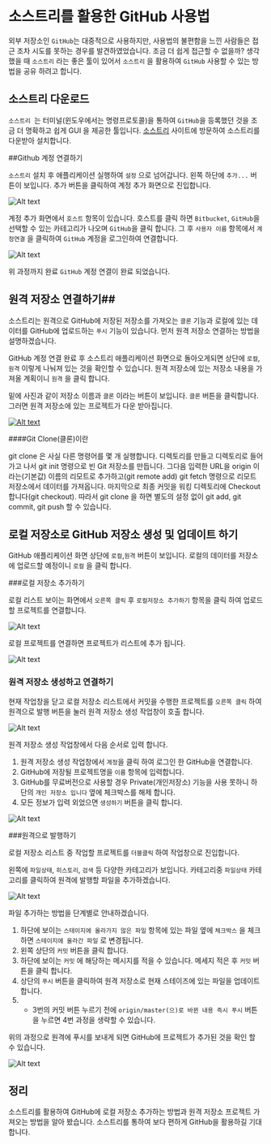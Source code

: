 # 소스트리를 활용한 GitHub 사용법 

외부 저장소인 `GitHub`는 대중적으로 사용하지만, 사용법의 불편함을 느낀 사람들은 접근 조차 시도를 못하는 경우를 발견하였었습니다. 조금 더 쉽게 접근할 수 없을까? 생각 했을 때 `소스트리` 라는 좋은 툴이 있어서 `소스트리` 을 활용하여 `GitHub` 사용할 수 있는 방법을 공유 하려고 합니다.



## 소스트리 다운로드

`소스트리 `는 터미널(윈도우에서는 명령프로토콜)을 통하여 `GitHub`을 등록했던 것을 조금 더 명확하고 쉽게 GUI 을 제공한 툴입니다. [소스트리](https://www.sourcetreeapp.com/) 사이트에 방문하여 소스트리를 다운받아 설치합니다.



##Github 계정 연결하기

`소스트리` 설치 후 애플리케이션 실행하여 `설정` 으로 넘어갑니다. 왼쪽 하단에 `추가...` 버튼이 보입니다. 추가 버튼을 클릭하여 계정 추가 화면으로 진입합니다.  

![Alt text](https://github.com/FaithDeveloper/Study/blob/master/github/image/git001.png?raw=true)

계정 추가 화면에서 `호스트` 항목이 있습니다. 호스트를 클릭 하면 `Bitbucket`, `GitHub`을 선택할 수 있는 카테고리가 나오며  `GitHub`을 클릭 합니다. 그 후 `사용자 이름` 항목에서 `계정연결` 을 클릭하여 `GitHub` 계정을 로그인하여 연결합니다.

![Alt text](https://github.com/FaithDeveloper/Study/blob/master/github/image/git002.png?raw=true)

위 과정까지 완료 `GitHub` 계정 연결이 완료 되었습니다.

## 원격 저장소 연결하기##

소스트리는 원격으로 GitHub에 저장된 저장소를 가져오는 `클론` 기능과 로컬에 있는 데이터를 GitHub에 업로드하는 `푸시` 기능이 있습니다. 먼저 원격 저장소 연결하는 방법을 설명하겠습니다. 

GitHub 계정 연결 완료 후 소스트리 애플리케이션 화면으로 돌아오게되면 상단에 `로컬`,`원격` 이렇게 나눠져 있는 것을 확인할 수 있습니다. 원격 저장소에 있는 저장소 내용을 가져올 계획이니 `원격` 을 클릭 합니다.

밑에 사진과 같이 저장소 이름과 `클론` 이라는 버튼이 보입니다. `클론` 버튼을 클릭합니다. 그러면 원격 저장소에 있는 프로젝트가 다운 받아집니다.

[![Alt text](https://github.com/FaithDeveloper/Study/blob/master/github/image/git003.png?raw=true)](https://github.com/FaithDeveloper/Study/blob/master/github/image/git003.png?raw=true)



####Git Clone(클론)이란

git clone 은 사실 다른 명령어를 몇 개 실행합니다. 디렉토리를 만들고 디렉토리로 들어가고 나서 git init 명령으로 빈 Git 저장소를 만듭니다. 그다음 입력한 URL을 origin 이라는(기본값) 이름의 리모트로 추가하고(git remote add) git fetch 명령으로 리모트 저장소에서 데이터를 가져옵니다. 마지막으로 최종 커밋을 워킹 디렉토리에 Checkout 합니다(git checkout). 따라서 git clone 을 하면 별도의 설정 없이 git add, git commit, git push 할 수 있습니다.



## 로컬 저장소로 GitHub 저장소 생성 및 업데이트 하기

GitHub 애플리케이션 화면  상단에 `로컬`,`원격` 버튼이 보입니다. 로컬의 데이터를 저장소에 업로드할 예정이니  `로컬` 을 클릭 합니다. 

###로컬 저장소 추가하기

로컬 리스트 보이는 화면에서  `오른쪽 클릭` 후 `로컬저장소 추가하기` 항목을 클릭 하여 업로드할 프로젝트를 연결합니다. 

![Alt text](https://github.com/FaithDeveloper/Study/blob/master/github/image/git004.png?raw=true)

로컬 프로젝트를 연결하면 프로젝트가 리스트에 추가 됩니다.

![Alt text](https://github.com/FaithDeveloper/Study/blob/master/github/image/git005.png?raw=true)

### 원격 저장소 생성하고 연결하기 

현재 작업창을 닫고 로컬 저장소 리스트에서 커밋을 수행한 프로젝트를 `오른쪽 클릭` 하여 원격으로 발행 버튼을 눌러 원격 저장소 생성 작업창이 호출 합니다.

![Alt text](https://github.com/FaithDeveloper/Study/blob/master/github/image/git008.png?raw=true)

원격 저장소 생성 작업창에서 다음 순서로 입력 합니다.

1. 원격 저장소 생성 작업창에서 `계정`을 클릭 하여 로그인 한 GitHub을 연결합니다.
2.  GitHub에 저장될 프로젝트명을 `이름` 항목에 입력합니다.
3. GitHub를 무료버전으로 사용할 경우 Private(개인저장소) 기능을 사용 못하니 하단의 `개인 저장소 입니다` 옆에 체크박스를 해제 합니다.
4. 모든 정보가 입력 외었으면 `생성하기` 버튼을 클릭 합니다.

![Alt text](https://github.com/FaithDeveloper/Study/blob/master/github/image/git009.png?raw=true)

###원격으로 발행하기

로컬 저장소 리스트 중 작업할 프로젝트를 `더블클릭` 하여 작업창으로 진입합니다.

왼쪽에 `파일상태`, `히스토리`, `검색` 등 다양한 카테고리가 보입니다. 카테고리중 `파일상태` 카테고리를 클릭하여 원격에 발행할 파일을 추가하겠습니다.

![Alt text](https://github.com/FaithDeveloper/Study/blob/master/github/image/git006.png?raw=true)

파일 추가하는 방법을 단계별로 안내하겠습니다.

1. 하단에 보이는 `스테이지에 올라가지 않은 파일` 항목에 있는 파일 옆에 `체크박스` 을 체크하면 `스테이지에 올라간 파일` 로 변경됩니다. 
2. 왼쪽 상단의 `커밋` 버튼을 클릭 합니다.
3. 하단에 보이는 `커밋` 에 해당하는 메시지를 적을 수 있습니다. 메세지 적은 후 `커밋` 버튼을 클릭 합니다.
4. 상단의 `푸시` 버튼을 클릭하여 원격 저장소로 현재 스테이즈에 있는 파일을 업데이트 합니다. 
5. * 3번의 커밋 버튼 누르기 전에 `origin/master(으)로 바뀐 내용 즉시 푸시` 버튼을 누르면 4번 과정을 생략할 수 있습니다.

위의 과정으로 원격에 푸시를 보내게 되면 GitHub에 프로젝트가 추가된 것을 확인 할 수 있습니다.

![Alt text](https://github.com/FaithDeveloper/Study/blob/master/github/image/git010.png?raw=true)

## 정리

소스트리를 활용하여 GitHub에 로컬 저장소 추가하는  방법과 원격 저장소 프로젝트 가져오는 방법을 알아 봤습니다. 소스트리를 통하여 보다 편하게 GitHub을 활용하길 기대합니다.







